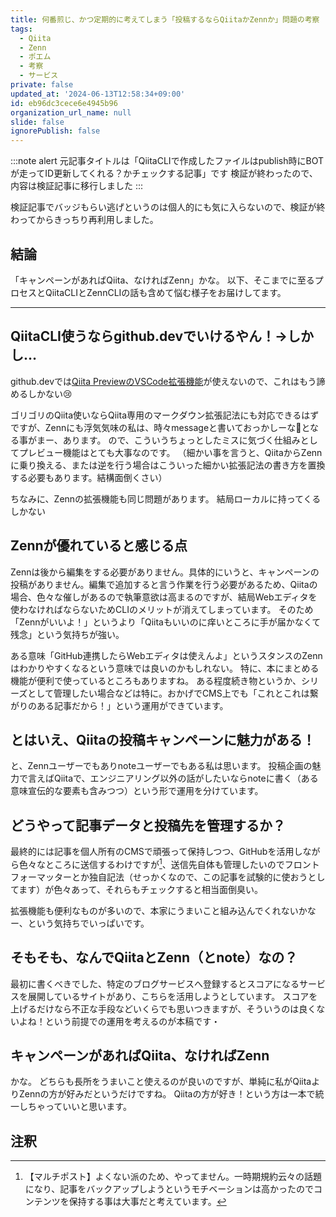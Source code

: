 ```yaml
---
title: 何番煎じ、かつ定期的に考えてしまう「投稿するならQiitaかZennか」問題の考察
tags:
  - Qiita
  - Zenn
  - ポエム
  - 考察
  - サービス
private: false
updated_at: '2024-06-13T12:58:34+09:00'
id: eb96dc3cece6e4945b96
organization_url_name: null
slide: false
ignorePublish: false
---
```


:::note alert
元記事タイトルは「QiitaCLIで作成したファイルはpublish時にBOTが走ってID更新してくれる？かチェックする記事」です
検証が終わったので、内容は検証記事に移行しました
:::

検証記事でバッジもらい逃げというのは個人的にも気に入らないので、検証が終わってからきっちり再利用しました。

## 結論
「キャンペーンがあればQiita、なければZenn」かな。
以下、そこまでに至るプロセスとQiitaCLIとZennCLIの話も含めて悩む様子をお届けしてます。

---

## QiitaCLI使うならgithub.devでいけるやん！→しかし…
github.devでは[Qiita PreviewのVSCode拡張機能](https://marketplace.visualstudio.com/items?itemName=ryokat3.vscode-qiita-markdown-preview)が使えないので、これはもう諦めるしかない😢

ゴリゴリのQiita使いならQiita専用のマークダウン拡張記法にも対応できるはずですが、Zennにも浮気気味の私は、時々messageと書いておっかしーな🤔となる事がまー、あります。
ので、こういうちょっとしたミスに気づく仕組みとしてプレビュー機能はとても大事なのです。
（細かい事を言うと、QiitaからZennに乗り換える、または逆を行う場合はこういった細かい拡張記法の書き方を置換する必要もあります。結構面倒くさい）

ちなみに、Zennの拡張機能も同じ問題があります。
結局ローカルに持ってくるしかない

## Zennが優れていると感じる点
Zennは後から編集をする必要がありません。具体的にいうと、キャンペーンの投稿がありません。編集で追加すると言う作業を行う必要があるため、Qiitaの場合、色々な催しがあるので執筆意欲は高まるのですが、結局Webエディタを使わなければならないためCLIのメリットが消えてしまっています。
そのため「Zennがいいよ！」というより「Qiitaもいいのに痒いところに手が届かなくて残念」という気持ちが強い。

ある意味「GitHub連携したらWebエディタは使えんよ」というスタンスのZennはわかりやすくなるという意味では良いのかもしれない。
特に、本にまとめる機能が便利で使っているところもありますね。
ある程度続き物というか、シリーズとして管理したい場合などは特に。おかげでCMS上でも「これとこれは繋がりのある記事だから！」という運用ができています。

## とはいえ、Qiitaの投稿キャンペーンに魅力がある！
と、Zennユーザーでもありnoteユーザーでもある私は思います。
投稿企画の魅力で言えばQiitaで、エンジニアリング以外の話がしたいならnoteに書く（ある意味宣伝的な要素も含みつつ）という形で運用を分けています。

## どうやって記事データと投稿先を管理するか？
最終的には記事を個人所有のCMSで頑張って保持しつつ、GitHubを活用しながら色々なところに送信するわけですが[^1]、送信先自体も管理したいのでフロントフォーマッターとか独自記法（せっかくなので、この記事を試験的に使おうとしてます）が色々あって、それらもチェックすると相当面倒臭い。

拡張機能も便利なものが多いので、本家にうまいこと組み込んでくれないかなー、という気持ちでいっぱいです。

## そもそも、なんでQiitaとZenn（とnote）なの？
最初に書くべきでした、特定のブログサービスへ登録するとスコアになるサービスを展開しているサイトがあり、こちらを活用しようとしています。
スコアを上げるだけなら不正な手段などいくらでも思いつきますが、そういうのは良くないよね！という前提での運用を考えるのが本稿です・

## キャンペーンがあればQiita、なければZenn
かな。
どちらも長所をうまいこと使えるのが良いのですが、単純に私がQiitaよりZennの方が好みだというだけですね。
Qiitaの方が好き！という方は一本で統一しちゃっていいと思います。

## 注釈
[^1]: 【マルチポスト】よくない派のため、やってません。一時期規約云々の話題になり、記事をバックアップしようというモチベーションは高かったのでコンテンツを保持する事は大事だと考えています。
